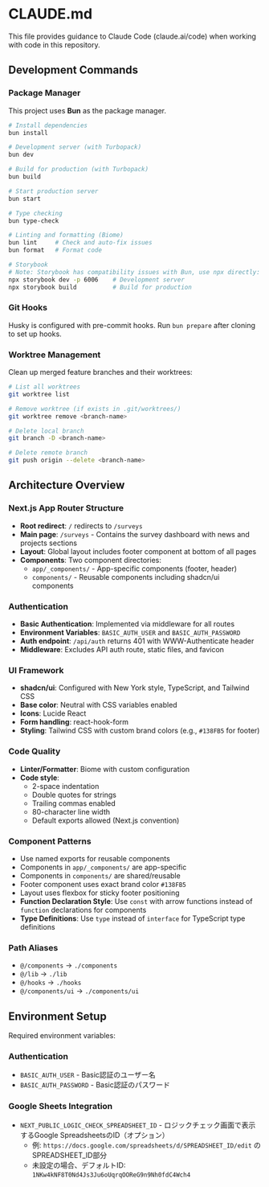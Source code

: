# CLAUDE.md

This file provides guidance to Claude Code (claude.ai/code) when working with code in this repository.

## Development Commands

### Package Manager
This project uses **Bun** as the package manager.

```bash
# Install dependencies
bun install

# Development server (with Turbopack)
bun dev

# Build for production (with Turbopack)
bun build

# Start production server
bun start

# Type checking
bun type-check

# Linting and formatting (Biome)
bun lint     # Check and auto-fix issues
bun format   # Format code

# Storybook
# Note: Storybook has compatibility issues with Bun, use npx directly:
npx storybook dev -p 6006    # Development server
npx storybook build          # Build for production
```

### Git Hooks
Husky is configured with pre-commit hooks. Run `bun prepare` after cloning to set up hooks.

### Worktree Management
Clean up merged feature branches and their worktrees:

```bash
# List all worktrees
git worktree list

# Remove worktree (if exists in .git/worktrees/)
git worktree remove <branch-name>

# Delete local branch
git branch -D <branch-name>

# Delete remote branch
git push origin --delete <branch-name>
```

## Architecture Overview

### Next.js App Router Structure
- **Root redirect**: `/` redirects to `/surveys`
- **Main page**: `/surveys` - Contains the survey dashboard with news and projects sections
- **Layout**: Global layout includes footer component at bottom of all pages
- **Components**: Two component directories:
  - `app/_components/` - App-specific components (footer, header)
  - `components/` - Reusable components including shadcn/ui components

### Authentication
- **Basic Authentication**: Implemented via middleware for all routes
- **Environment Variables**: `BASIC_AUTH_USER` and `BASIC_AUTH_PASSWORD`
- **Auth endpoint**: `/api/auth` returns 401 with WWW-Authenticate header
- **Middleware**: Excludes API auth route, static files, and favicon

### UI Framework
- **shadcn/ui**: Configured with New York style, TypeScript, and Tailwind CSS
- **Base color**: Neutral with CSS variables enabled
- **Icons**: Lucide React
- **Form handling**: react-hook-form
- **Styling**: Tailwind CSS with custom brand colors (e.g., `#138FB5` for footer)

### Code Quality
- **Linter/Formatter**: Biome with custom configuration
- **Code style**: 
  - 2-space indentation
  - Double quotes for strings
  - Trailing commas enabled
  - 80-character line width
  - Default exports allowed (Next.js convention)

### Component Patterns
- Use named exports for reusable components
- Components in `app/_components/` are app-specific
- Components in `components/` are shared/reusable
- Footer component uses exact brand color `#138FB5`
- Layout uses flexbox for sticky footer positioning
- **Function Declaration Style**: Use `const` with arrow functions instead of `function` declarations for components
- **Type Definitions**: Use `type` instead of `interface` for TypeScript type definitions

### Path Aliases
- `@/components` → `./components`
- `@/lib` → `./lib`
- `@/hooks` → `./hooks`
- `@/components/ui` → `./components/ui`

## Environment Setup
Required environment variables:

### Authentication
- `BASIC_AUTH_USER` - Basic認証のユーザー名
- `BASIC_AUTH_PASSWORD` - Basic認証のパスワード

### Google Sheets Integration
- `NEXT_PUBLIC_LOGIC_CHECK_SPREADSHEET_ID` - ロジックチェック画面で表示するGoogle SpreadsheetsのID（オプション）
  - 例: `https://docs.google.com/spreadsheets/d/SPREADSHEET_ID/edit` のSPREADSHEET_ID部分
  - 未設定の場合、デフォルトID: `1NKw4kNF8T0Nd4Js3Ju6oUqrqOOReG9n9Nh0fdC4Wch4`